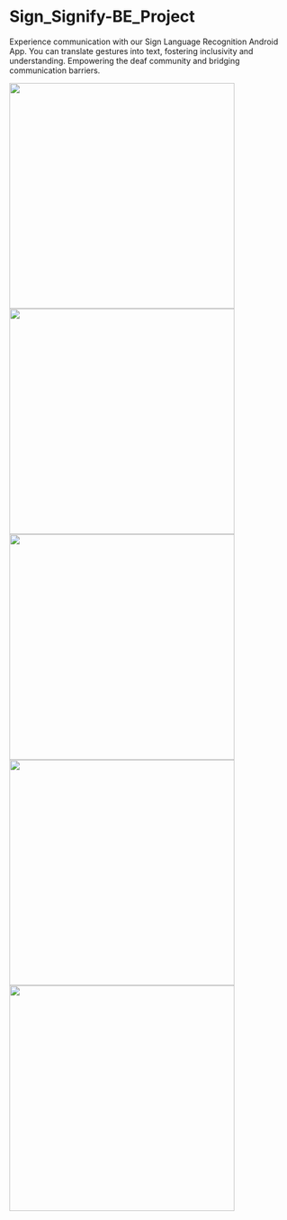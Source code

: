 # Sign_Signify-BE_Project
Experience communication with our Sign Language Recognition Android App. You can translate gestures into text, fostering inclusivity and understanding. Empowering the deaf community and bridging communication barriers.

<img src="https://github.com/user-attachments/assets/32c9d76a-0900-45dc-a73e-ca0364819363" width="400">
<img src="https://github.com/user-attachments/assets/08b6d2d5-477f-465a-be66-fd08dc984cb9" width="400">
<img src="https://github.com/user-attachments/assets/974b99e5-9627-49a6-ac74-f9c71a097d51" width="400">
<img src="https://github.com/user-attachments/assets/7528e379-772a-4197-9059-8015bcb549e6" width="400">
<img src="https://github.com/user-attachments/assets/759c5081-8e21-4534-b4a6-1becd5330c44" width="400">

